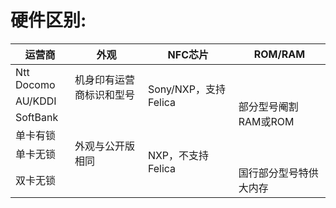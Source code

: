 # 硬件区别:  

  <table class="tg">
  <thead>
    <tr>
      <th class="tg-9wq8">运营商</th>
      <th class="tg-9wq8">外观</th>
      <th class="tg-9wq8">NFC芯片</th>
      <th class="tg-9wq8">ROM/RAM</th>
    </tr>
  </thead>
  <tbody>
    <tr>
      <td class="tg-9wq8">Ntt Docomo</td>
      <td class="tg-9wq8" rowspan="2">机身印有运营商标识和型号</td>
      <td class="tg-9wq8" rowspan="3">Sony/NXP，支持Felica</td>
      <td class="tg-9wq8" rowspan="5">部分型号阉割RAM或ROM</td>
    </tr>
    <tr>
      <td class="tg-9wq8">AU/KDDI</td>
    </tr>
    <tr>
      <td class="tg-9wq8">SoftBank</td>
      <td class="tg-9wq8" rowspan="4">外观与公开版相同</td>
    </tr>
    <tr>
      <td class="tg-9wq8">单卡有锁</td>
      <td class="tg-9wq8" rowspan="3">NXP，不支持Felica</td>
    </tr>
    <tr>
      <td class="tg-9wq8">单卡无锁</td>
    </tr>
    <tr>
      <td class="tg-9wq8">双卡无锁</td>
      <td class="tg-9wq8">国行部分型号特供大内存</td>
    </tr>
  </tbody>
  </table>